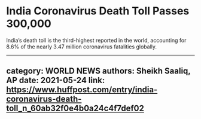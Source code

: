 # India Coronavirus Death Toll Passes 300,000

India’s death toll is the third-highest reported in the world, accounting for 8.6% of the nearly 3.47 million coronavirus fatalities globally.

---
category: WORLD NEWS
authors: Sheikh Saaliq, AP
date: 2021-05-24
link: https://www.huffpost.com/entry/india-coronavirus-death-toll_n_60ab32f0e4b0a24c4f7def02
---

